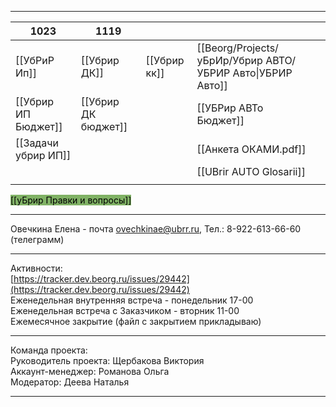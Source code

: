 
---

| 1023                | 1119                |              |                                                            |     |
| ------------------- | ------------------- | ------------ | ---------------------------------------------------------- | --- |
| [[УбРиР Ип]]        | [[Убрир ДК]]        | [[Убрир кк]] | [[Beorg/Projects/уБрИр/Убрир АВТО/УБРИР Авто\|УБРИР Авто]] |     |
| [[Убрир ИП Бюджет]] | [[Убрир ДК бюджет]] |              | [[УБРир АВТо Бюджет]]                                      |     |
| [[Задачи убрир ИП]] |                     |              | [[Анкета ОКАМИ.pdf]]                                       |     |
|                     |                     |              | [[UBrir AUTO Glosarii]]                                    |     |
|                     |                     |              |                                                            |     |

<mark style="background: #80B265;">[[уБрир Правки и вопросы]]</mark>

---
Овечкина Елена - почта [ovechkinae@ubrr.ru](mailto:ovechkinae@ubrr.ru), Тел.: 8-922-613-66-60 (телеграмм)

---
Активности:  
[https://tracker.dev.beorg.ru/issues/29442](https://tracker.dev.beorg.ru/issues/29442)  
Еженедельная внутренняя встреча - понедельник 17-00  
Еженедельная встреча с Заказчиком - вторник 11-00  
Ежемесячное закрытие (файл с закрытием прикладываю)

-------
Команда проекта:  
Руководитель проекта: Щербакова Виктория  
Аккаунт-менеджер: Романова Ольга  
Модератор: Деева Наталья

---
